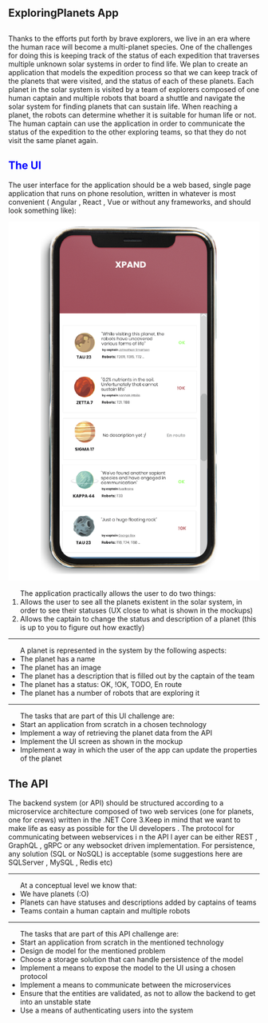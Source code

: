 ## ExploringPlanets App

<h2 style="color: blue"></h2>

<p>
Thanks to the efforts put forth by brave explorers, we live in an era where the human
race will become a multi-planet species. One of the challenges for doing this is keeping
track of the status of each expedition that traverses multiple unknown solar systems in
order to find life.
We plan to create an application that models the expedition process so that we can
keep track of the planets that were visited, and the status of each of these planets.
Each planet in the solar system is visited by a team of explorers composed of one
human captain and multiple robots that board a shuttle and navigate the solar system
for finding planets that can sustain life. When reaching a planet, the robots can
determine whether it is suitable for human life or not. The human captain can use the
application in order to communicate the status of the expedition to the other exploring
teams, so that they do not visit the same planet again.
</p>

<h2 style="color: blue">The UI</h2>

<p>
The user interface for the application should be a web based, single page application
that runs on phone resolution, written in whatever is most convenient ( Angular , React ,
Vue or without any frameworks, and should look something like):
</p>

<img src ="phone.png"/>

<ol>The application practically allows the user to do two things:
	<li>Allows the user to see all the planets existent in the solar system, in order to see
their statuses (UX close to what is shown in the mockups)</li>
<li>Allows the captain to change the status and description of a planet (this is up to
you to figure out how exactly)</li>
</ol>
<hr>
<ul>
A planet is represented in the system by the following aspects:
<li>The planet has a name</li>
<li>The planet has an image</li>
<li>The planet has a description that is filled out by the captain of the team</li>
<li>The planet has a status: OK, !OK, TODO, En route</li>
<li>The planet has a number of robots that are exploring it</li>
</ul>
<hr>
<ul>
The tasks that are part of this UI challenge are:
<li>Start an application from scratch in a chosen technology</li>
<li>Implement a way of retrieving the planet data from the API</li>
<li>Implement the UI screen as shown in the mockup</li>
<li>Implement a way in which the user of the app can update the properties of the
planet</li>
</ul>

<h2>The API</h2>
<p>
The backend system (or API) should be structured according to a microservice
architecture composed of two web services (one for planets, one for crews) written in
the .NET Core 3.Keep in mind that we want to make life as easy as possible for the UI
developers .
The protocol for communicating between webservices i n the API l ayer can be either
REST , GraphQL , gRPC or any websocket driven implementation.
For persistence, any solution (SQL or NoSQL) is acceptable (some suggestions here are
SQLServer , MySQL , Redis etc)
</p>

<hr>
<ul>
At a conceptual level we know that:
<li>We have planets (:O)</li>
<li>Planets can have statuses and descriptions added by captains of teams</li>
<li>Teams contain a human captain and multiple robots</li>
</ul>

<hr>
<ul>
The tasks that are part of this API challenge are:
<li>Start an application from scratch in the mentioned technology</li>
<li>Design de model for the mentioned problem</li>
<li>Choose a storage solution that can handle persistence of the model</li>
<li>Implement a means to expose the model to the UI using a chosen protocol</li>
<li>Implement a means to communicate between the microservices</li>
<li>Ensure that the entities are validated, as not to allow the backend to get
into an unstable state</li>
<li>Use a means of authenticating users into the system</li>
</ul>

